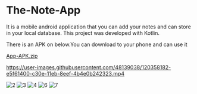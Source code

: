 
# The-Note-App


It is a mobile android application that you can add your notes and can store in your local database. This project was developed with Kotlin.

There is an APK on 
below.You can download to your phone and can use it

[App-APK.zip](https://github.com/Yusuffkoc/The-Note-App/files/6577654/App-APK.zip)


https://user-images.githubusercontent.com/48139038/120358182-e5f61400-c30e-11eb-8eef-4b4e0b242323.mp4


![2](https://user-images.githubusercontent.com/48139038/120355793-48014a00-c30c-11eb-947b-6918a5b8d828.JPG)
![3](https://user-images.githubusercontent.com/48139038/120355796-4899e080-c30c-11eb-9c81-2cdbcfab60ca.JPG)
![4](https://user-images.githubusercontent.com/48139038/120355797-49327700-c30c-11eb-8613-b1e3dfb1fac6.JPG)
![6](https://user-images.githubusercontent.com/48139038/120355799-49327700-c30c-11eb-945e-1be2db5e6f97.JPG)
![7](https://user-images.githubusercontent.com/48139038/120355800-49cb0d80-c30c-11eb-907d-be2227cb5350.JPG)

